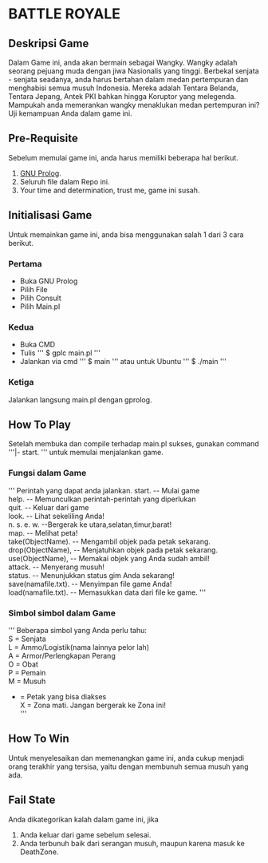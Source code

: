 # BATTLE ROYALE
## Deskripsi Game
  Dalam Game ini, anda akan bermain sebagai Wangky. Wangky adalah seorang pejuang muda dengan jiwa Nasionalis yang tinggi. Berbekal senjata - senjata seadanya, anda harus bertahan dalam medan pertempuran dan menghabisi semua musuh Indonesia. Mereka adalah Tentara Belanda, Tentara Jepang, Antek PKI bahkan hingga Koruptor yang melegenda. Mampukah anda memerankan wangky menaklukan medan pertempuran ini? Uji kemampuan Anda dalam game ini.
  
## Pre-Requisite
  Sebelum memulai game ini, anda harus memiliki beberapa hal berikut.
  1. [GNU Prolog](http://www.gprolog.org/#download).
  2. Seluruh file dalam Repo ini.
  3. Your time and determination, trust me, game ini susah.

## Initialisasi Game
  Untuk memainkan game ini, anda bisa menggunakan salah 1 dari 3 cara berikut.
  ### Pertama
  * Buka GNU Prolog
  * Pilih File
  * Pilih Consult
  * Pilih Main.pl
  ### Kedua
  * Buka CMD
  * Tulis
  '''
  $ gplc main.pl
  '''
  * Jalankan via cmd
  '''
  $ main
  '''
  atau untuk Ubuntu
  '''
  $ ./main
  '''
  ### Ketiga
  Jalankan langsung main.pl dengan gprolog.

## How To Play
  Setelah membuka dan compile terhadap main.pl sukses, gunakan command '''|- start. ''' untuk memulai menjalankan game.
  ### Fungsi dalam Game
  '''
  Perintah yang dapat anda jalankan.
  start. -- Mulai game                                                     
  help. -- Memunculkan perintah-perintah yang diperlukan                  
  quit. -- Keluar dari game                                                
  look. -- Lihat sekeliling Anda!                                         
  n. s. e. w. --Bergerak ke utara,selatan,timur,barat!                    
  map. -- Melihat peta!                                                   
  take(ObjectName). -- Mengambil objek pada petak sekarang.                   
  drop(ObjectName), -- Menjatuhkan objek pada petak sekarang.                 
  use(ObjectName), -- Memakai objek yang Anda sudah ambil!                    
  attack. -- Menyerang musuh!                                             
  status. -- Menunjukkan status gim Anda sekarang!                        
  save(namafile.txt). -- Menyimpan file game Anda!                         
  load(namafile.txt). -- Memasukkan data dari file ke game. 
  '''
  ### Simbol simbol dalam Game
  '''
  Beberapa simbol yang Anda perlu tahu:                                   
  S = Senjata                                                             
  L = Ammo/Logistik(nama lainnya pelor lah)                               
  A = Armor/Perlengkapan Perang                                           
  O = Obat                                                                
  P = Pemain                                                              
  M = Musuh                                                               
  - = Petak yang bisa diakses                                             
  X = Zona mati. Jangan bergerak ke Zona ini!              
  '''
  
## How To Win
  Untuk menyelesaikan dan memenangkan game ini, anda cukup menjadi orang terakhir yang tersisa, yaitu dengan membunuh semua musuh yang ada.
  
## Fail State
  Anda dikategorikan kalah dalam game ini, jika
  1. Anda keluar dari game sebelum selesai.
  2. Anda terbunuh baik dari serangan musuh, maupun karena masuk ke DeathZone.
